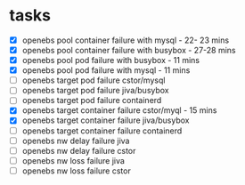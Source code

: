 # tasks

- [x] openebs pool container failure with mysql - 22- 23 mins
- [x] openebs pool container failure with busybox - 27-28 mins
- [x] openebs pool pod failure with busybox - 11 mins
- [x] openebs pool pod failure with mysql - 11 mins
- [ ] openebs target pod failure cstor/mysql 
- [ ] openebs target pod failure jiva/busybox
- [ ] openebs target pod failure containerd
- [x] openebs target container failure cstor/myql - 15 mins
- [x] openebs target container failure jiva/busybox
- [ ] openebs target container failure containerd
- [ ] openebs nw delay failure jiva
- [ ] openebs nw delay failure cstor
- [ ] openebs nw loss failure jiva
- [ ] openebs nw loss failure cstor

